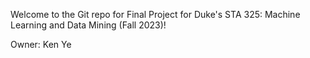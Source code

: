 Welcome to the Git repo for Final Project for Duke's STA 325: Machine Learning and Data Mining (Fall 2023)!

Owner: Ken Ye
